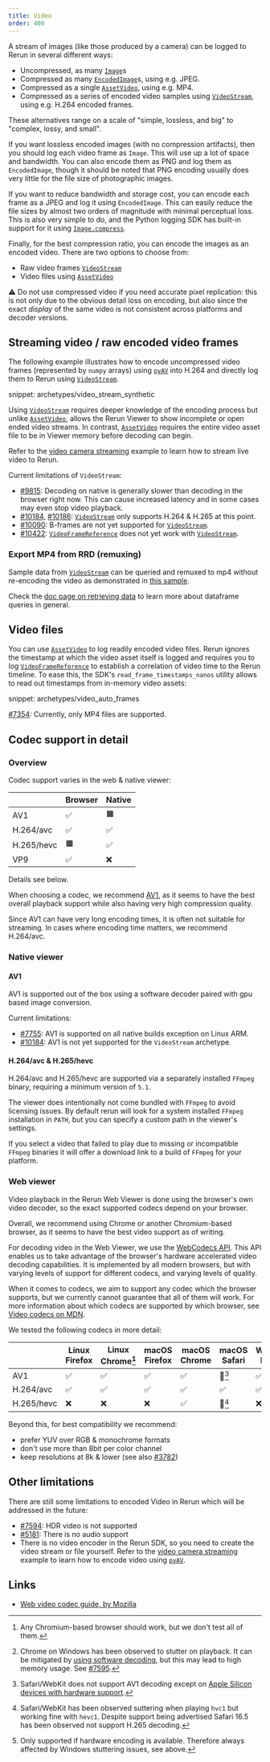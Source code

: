 ```yaml
---
title: Video
order: 400
---
```


A stream of images (like those produced by a camera) can be logged to Rerun in several different ways:

* Uncompressed, as many [`Image`](../reference/types/archetypes/image.md)s
* Compressed as many [`EncodedImage`](../reference/types/archetypes/encoded_image.md)s, using e.g. JPEG.
* Compressed as a single [`AssetVideo`](../reference/types/archetypes/asset_video.md), using e.g. MP4.
* Compressed as a series of encoded video samples using [`VideoStream`](../reference/types/archetypes/video_stream.md), using e.g. H.264 encoded frames.

These alternatives range on a scale of "simple, lossless, and big" to "complex, lossy, and small".

If you want lossless encoded images (with no compression artifacts), then you should log each video frame as `Image`.
This will use up a lot of space and bandwidth. You can also encode them as PNG and log them as `EncodedImage`,
though it should be noted that PNG encoding usually does very little for the file size of photographic images.

If you want to reduce bandwidth and storage cost, you can encode each frame as a JPEG and log it using `EncodedImage`. This can easily reduce the file sizes by almost two orders of magnitude with minimal perceptual loss.
This is also very simple to do, and the Python logging SDK has built-in support for it using [`Image.compress`](https://ref.rerun.io/docs/python/0.18.2/common/archetypes/#rerun.archetypes.Image.compress).

Finally, for the best compression ratio, you can encode the images as an encoded video.
There are two options to choose from:
* Raw video frames [`VideoStream`](../reference/types/archetypes/video_stream.md)
* Video files using [`AssetVideo`](../reference/types/archetypes/asset_video.md)

⚠️ Do not use compressed video if you need accurate pixel replication:
this is not only due to the obvious detail loss on encoding,
but also since the exact _display_ of the same video is not consistent across platforms and decoder versions.

## Streaming video / raw encoded video frames

The following example illustrates how to encode uncompressed video frames (represented by `numpy` arrays)
using [`pyAV`](https://github.com/PyAV-Org/PyAV) into H.264 and directly log them to Rerun using [`VideoStream`](../reference/types/archetypes/video_stream.md).

snippet: archetypes/video_stream_synthetic

Using [`VideoStream`](../reference/types/archetypes/video_stream.md) requires deeper knowledge of the encoding process
but unlike [`AssetVideo`](../reference/types/archetypes/asset_video.md),
allows the Rerun Viewer to show incomplete or open ended video streams.
In contrast, [`AssetVideo`](../reference/types/archetypes/asset_video.md) requires the entire
video asset file to be in Viewer memory before decoding can begin.

Refer to the [video camera streaming](https://github.com/rerun-io/rerun/blob/latest/examples/python/camera_video_stream) example to learn how to stream live video to Rerun.

Current limitations of `VideoStream`:
* [#9815](https://github.com/rerun-io/rerun/issues/9815): Decoding on native is generally slower than decoding in the browser right now.
  This can cause increased latency and in some cases may even stop video playback.
* [#10184](https://github.com/rerun-io/rerun/issues/10184), [#10186](https://github.com/rerun-io/rerun/issues/10186): [`VideoStream`](../reference/types/archetypes/video_stream.md) only supports H.264 & H.265 at this point.
* [#10090](https://github.com/rerun-io/rerun/issues/10090): B-frames are not yet supported for [`VideoStream`](../reference/types/archetypes/video_stream.md).
* [#10422](https://github.com/rerun-io/rerun/issues/10422): [`VideoFrameReference`](../reference/types/archetypes/video_frame_reference.md) does not yet work with [`VideoStream`](../reference/types/archetypes/video_stream.md).

<!--
Discoverable for scripts/zombie_todos.py:
TODO(#9815): fix above if ticket is outdated.
TODO(#10184): fix above if ticket is outdated.
TODO(#10186): fix above if ticket is outdated.
TODO(#10090): fix above if ticket is outdated.
TODO(#10422): fix above if ticket is outdated.
-->

### Export MP4 from RRD (remuxing)

Sample data from [`VideoStream`](../reference/types/archetypes/video_stream.md) can be queried
and remuxed to mp4 without re-encoding the video as demonstrated in [this sample](https://github.com/rerun-io/rerun/blob/latest/docs/snippets/all/archetypes/video_stream_query_and_mux.py).

Check the [doc page on retrieving data](../howto/dataframe-api.md) to learn more about dataframe queries in general.


## Video files

You can use [`AssetVideo`](../reference/types/archetypes/asset_video.md) to log readily encoded video files.
Rerun ignores the timestamp at which the video asset itself is logged and requires you
to log [`VideoFrameReference`](../reference/types/archetypes/video_frame_reference.md) to establish a
correlation of video time to the Rerun timeline.
To ease this, the SDK's `read_frame_timestamps_nanos` utility allows to read out timestamps from in-memory video assets:

snippet: archetypes/video_auto_frames

[#7354](https://github.com/rerun-io/rerun/issues/7354): Currently, only MP4 files are supported.

<!--
Discoverable for scripts/zombie_todos.py:
TODO(#7354): fix above if ticket is outdated.
-->

## Codec support in detail

### Overview

Codec support varies in the web & native viewer:

|            | Browser | Native |
| ---------- | ------- | ------ |
| AV1        | ✅       | 🟧      |
| H.264/avc  | ✅       | ✅      |
| H.265/hevc | 🟧       | ✅      |
| VP9        | ✅       | ❌      |

<!--
for web codecs see https://www.w3.org/TR/webcodecs-codec-registry/#video-codec-registry
VP8 is only not in the list because VP9 doesn't support MP4 as a container and that's
today the only container we take.
-->

Details see below.

When choosing a codec, we recommend [AV1](https://developer.mozilla.org/en-US/docs/Web/Media/Formats/Video_codecs#av1),
as it seems to have the best overall playback support while also having very high compression quality.

Since AV1 can have very long encoding times, it is often not suitable for streaming.
In cases where encoding time matters, we recommend H.264/avc.

### Native viewer

#### AV1

AV1 is supported out of the box using a software decoder paired with gpu based image conversion.

Current limitations:
* [#7755](https://github.com/rerun-io/rerun/issues/7755): AV1 is supported on all native builds exception on Linux ARM.
* [#10184](https://github.com/rerun-io/rerun/issues/10184): AV1 is not yet supported for the `VideoStream` archetype.

<!--
Discoverable for scripts/zombie_todos.py:
TODO(#7755): fix above if ticket is outdated.
TODO(#10184): fix above if ticket is outdated.
-->

#### H.264/avc & H.265/hevc

H.264/avc and H.265/hevc are supported via a separately installed `FFmpeg` binary, requiring a minimum version of `5.1`.

The viewer does intentionally not come bundled with `FFmpeg` to avoid licensing issues.
By default rerun will look for a system installed `FFmpeg` installation in `PATH`,
but you can specify a custom path in the viewer's settings.

If you select a video that failed to play due to missing or incompatible `FFmpeg` binaries it will offer a download link to a build of `FFmpeg` for your platform.
<!-- TODO(#8004): there should be a download button that updates the path in the settings -->

### Web viewer
Video playback in the Rerun Web Viewer is done using the browser's own video decoder, so the exact supported codecs depend on your browser.

Overall, we recommend using Chrome or another Chromium-based browser, as it seems to have the best video support as of writing.

For decoding video in the Web Viewer, we use the [WebCodecs API](https://developer.mozilla.org/en-US/docs/Web/API/WebCodecs_API).
This API enables us to take advantage of the browser's hardware accelerated video decoding capabilities.
It is implemented by all modern browsers, but with varying levels of support for different codecs, and varying levels of quality.

When it comes to codecs, we aim to support any codec which the browser supports, but
we currently cannot guarantee that all of them will work. For more information about
which codecs are supported by which browser, see [Video codecs on MDN](https://developer.mozilla.org/en-US/docs/Web/Media/Formats/Video_codecs#codec_details).

We tested the following codecs in more detail:

|            | Linux Firefox | Linux Chrome[^1] | macOS Firefox | macOS Chrome | macOS Safari | Windows Firefox | Windows Chrome[^2] |
| ---------- | ------------- | ---------------- | ------------- | ------------ | ------------ | --------------- | ------------------ |
| AV1        | ✅             | ✅                | ✅             | ✅            | 🚧[^3]        | ✅               | ✅                  |
| H.264/avc  | ✅             | ✅                | ✅             | ✅            | ✅            | ✅               | ✅                  |
| H.265/hevc | ❌             | ❌                | ❌             | ✅            | 🚧[^4]        | ❌               | 🚧[^5]              |

[^1]: Any Chromium-based browser should work, but we don't test all of them.
[^2]: Chrome on Windows has been observed to stutter on playback. It can be mitigated by [using software decoding](https://rerun.io/docs/getting-started/troubleshooting#video-stuttering), but this may lead to high memory usage. See [#7595](https://github.com/rerun-io/rerun/issues/7595).
[^3]: Safari/WebKit does not support AV1 decoding except on [Apple Silicon devices with hardware support](https://webkit.org/blog/14445/webkit-features-in-safari-17-0/).
[^4]: Safari/WebKit has been observed suttering when playing `hvc1` but working fine with `hevc1`. Despite support being advertised Safari 16.5 has been observed not support H.265 decoding.
[^5]: Only supported if hardware encoding is available. Therefore always affected by Windows stuttering issues, see above.

Beyond this, for best compatibility we recommend:
* prefer YUV over RGB & monochrome formats
* don't use more than 8bit per color channel
* keep resolutions at 8k & lower (see also [#3782](https://github.com/rerun-io/rerun/issues/3782))

## Other limitations
There are still some limitations to encoded Video in Rerun which will be addressed in the future:

* [#7594](https://github.com/rerun-io/rerun/issues/7594): HDR video is not supported
* [#5181](https://github.com/rerun-io/rerun/issues/5181): There is no audio support
* There is no video encoder in the Rerun SDK, so you need to create the video stream or file yourself.
  Refer to the [video camera streaming](https://github.com/rerun-io/rerun/blob/latest/examples/python/camera_video_stream) example to learn how to encode video using [`pyAV`](https://github.com/PyAV-Org/PyAV).

<!--
Discoverable for scripts/zombie_todos.py:
TODO(#7594): fix above if ticket is outdated.
TODO(#5181): fix above if ticket is outdated.
-->


## Links
* [Web video codec guide, by Mozilla](https://developer.mozilla.org/en-US/docs/Web/Media/Formats/Video_codecs)
